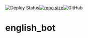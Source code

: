 ![Deploy Status](https://github.com/InGev007/english_bot/actions/workflows/manual.yml/badge.svg)[![repo size](https://img.shields.io/github/repo-size/InGev007/english_bot.svg)](https://github.com/InGev007/english_bot/archive/main.zip)![GitHub](https://img.shields.io/github/license/InGev007/english_bot)
# english_bot
